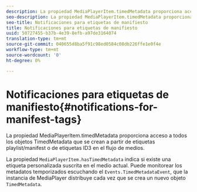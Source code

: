 ```yaml
---
description: La propiedad MediaPlayerItem.timedMetadata proporciona acceso a todos los objetos TimedMetadata que se crean a partir de etiquetas playlist/manifest o de etiquetas ID3 en el flujo de medios.
seo-description: La propiedad MediaPlayerItem.timedMetadata proporciona acceso a todos los objetos TimedMetadata que se crean a partir de etiquetas playlist/manifest o de etiquetas ID3 en el flujo de medios.
seo-title: Notificaciones para etiquetas de manifiesto
title: Notificaciones para etiquetas de manifiesto
uuid: 50727455-b37b-4e39-8efb-a97de3164074
translation-type: tm+mt
source-git-commit: 040655d8ba5f91c98ed0584c08db226ffe1e0f4e
workflow-type: tm+mt
source-wordcount: '0'
ht-degree: 0%

---
```



# Notificaciones para etiquetas de manifiesto{#notifications-for-manifest-tags}

La propiedad MediaPlayerItem.timedMetadata proporciona acceso a todos los objetos TimedMetadata que se crean a partir de etiquetas playlist/manifest o de etiquetas ID3 en el flujo de medios.

<!--<a id="section_9A22F6F1EA1F4F0C9E0C7687D12AA4AA"></a>-->

La propiedad `MediaPlayerItem.hasTimedMetadata` indica si existe una etiqueta personalizada suscrita en el medio actual. Puede monitorear los metadatos temporizados escuchando el `Events.TimedMetadataEvent`, que la instancia de MediaPlayer distribuye cada vez que se crea un nuevo objeto `TimedMetadata`.
